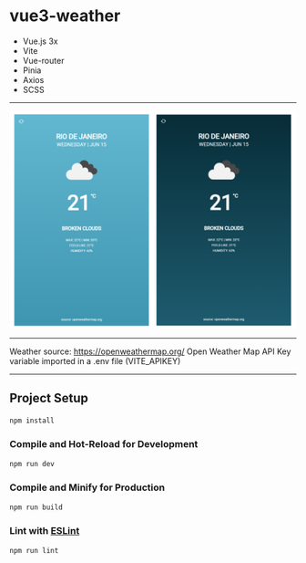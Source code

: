 # vue3-weather

- Vue.js 3x
- Vite
- Vue-router
- Pinia
- Axios
- SCSS
----

![Screenshot](src/assets/img/screen.png)

----

Weather source: https://openweathermap.org/
Open Weather Map API Key variable imported in a .env file (VITE_APIKEY)

----

## Project Setup

```sh
npm install
```

### Compile and Hot-Reload for Development

```sh
npm run dev
```

### Compile and Minify for Production

```sh
npm run build
```

### Lint with [ESLint](https://eslint.org/)

```sh
npm run lint
```
